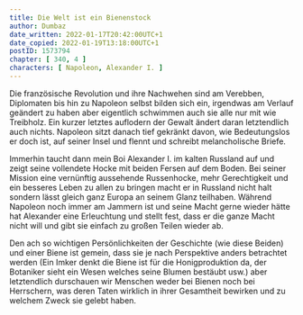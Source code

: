 ```yaml
---
title: Die Welt ist ein Bienenstock
author: Dumbaz
date_written: 2022-01-17T20:42:00UTC+1
date_copied: 2022-01-19T13:18:00UTC+1
postID: 1573794
chapter: [ 340, 4 ]
characters: [ Napoleon, Alexander I. ]
---
```

Die französische Revolution und ihre Nachwehen sind am Verebben, Diplomaten bis hin zu Napoleon selbst bilden sich ein, irgendwas am Verlauf geändert zu haben aber eigentlich schwimmen auch sie alle nur mit wie Treibholz. Ein kurzer letztes auflodern der Gewalt ändert daran letztendlich auch nichts. Napoleon sitzt danach tief gekränkt davon, wie Bedeutungslos er doch ist, auf seiner Insel und flennt und schreibt melancholische Briefe.

Immerhin taucht dann mein Boi Alexander I. im kalten Russland auf und zeigt seine vollendete Hocke mit beiden Fersen auf dem Boden. Bei seiner Mission eine vernünftig aussehende Russenhocke, mehr Gerechtigkeit und ein besseres Leben zu allen zu bringen macht er in Russland nicht halt sondern lässt gleich ganz Europa an seinem Glanz teilhaben. Während Napoleon noch immer am Jammern ist und seine Macht gerne wieder hätte hat Alexander eine Erleuchtung und stellt fest, dass er die ganze Macht nicht will und gibt sie einfach zu großen Teilen wieder ab.

Den ach so wichtigen Persönlichkeiten der Geschichte (wie diese Beiden) und einer Biene ist gemein, dass sie je nach Perspektive anders betrachtet werden (Ein Imker denkt die Biene ist für die Honigproduktion da, der Botaniker sieht ein Wesen welches seine Blumen bestäubt usw.) aber letztendlich durschauen wir Menschen weder bei Bienen noch bei Herrschern, was deren Taten wirklich in ihrer Gesamtheit bewirken und zu welchem Zweck sie gelebt haben. 